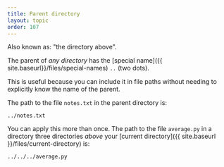 ```yaml
---
title: Parent directory
layout: topic
order: 107
---
```


Also known as: "the directory above".

The parent of _any directory_ has the
[special name]({{ site.baseurl}}/files/special-names) `..` (two dots).

This is useful because you can include it in file paths without needing to 
explicitly know the name of the parent.

The path to the file `notes.txt` in the parent directory is:

    ../notes.txt

You can apply this more than once. The path to the file `average.py` in a
directory three directories _above_ your 
[current directory]({{ site.baseurl }}/files/current-directory) is:

    ../../../average.py



